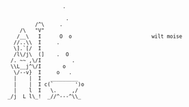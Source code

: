                        .

                        .
              /^\     .
         /\   "V"
        /__\   I      O  o							wilt moise
       //..\\  I     .
       \].`[/  I												
       /l\/j\  (]    .  O
      /. ~~ ,\/I          .
      \\L__j^\/I       o					
       \/--v}  I     o   .
       |    |  I   _________
       |    |  I c(`       ')o
       |    l  I   \.     ,/
     _/j  L l\_!  _//^---^\\_   																
~~~~~~~~~~~~~~~~~~~~~~~~~~~~~~
